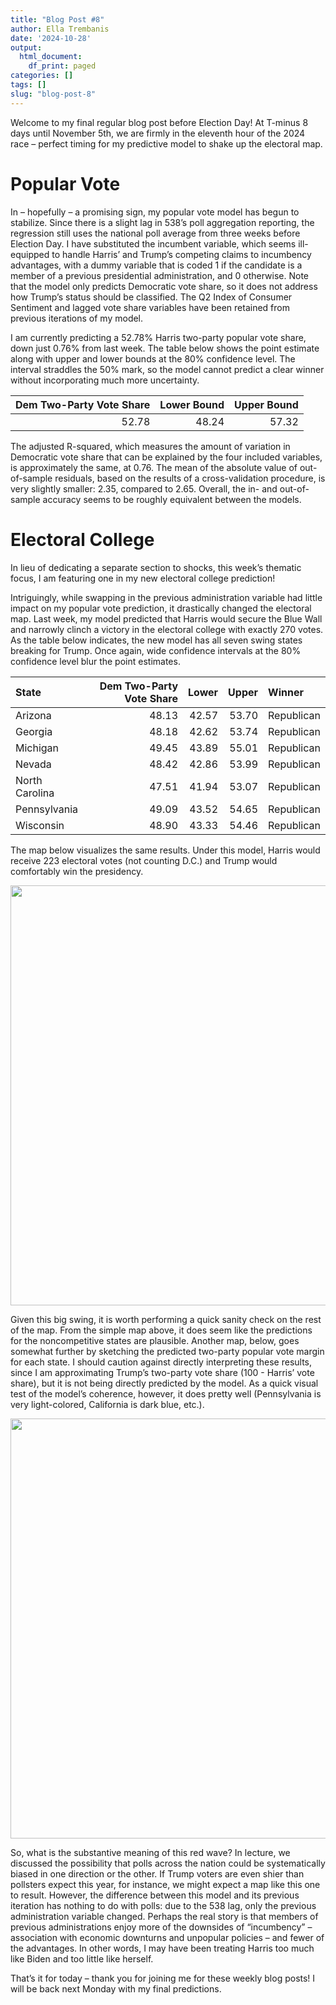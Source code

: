 ```yaml
---
title: "Blog Post #8"
author: Ella Trembanis
date: '2024-10-28'
output:
  html_document:
    df_print: paged
categories: []
tags: []
slug: "blog-post-8"
---
```


Welcome to my final regular blog post before Election Day! At T-minus 8 days until November 5th, we are firmly in the eleventh hour of the 2024 race – perfect timing for my predictive model to shake up the electoral map.

# Popular Vote

In – hopefully – a promising sign, my popular vote model has begun to stabilize. Since there is a slight lag in 538’s poll aggregation reporting, the regression still uses the national poll average from three weeks before Election Day. I have substituted the incumbent variable, which seems ill-equipped to handle Harris’ and Trump’s competing claims to incumbency advantages, with a dummy variable that is coded 1 if the candidate is a member of a previous presidential administration, and 0 otherwise. Note that the model only predicts Democratic vote share, so it does not address how Trump’s status should be classified. The Q2 Index of Consumer Sentiment and lagged vote share variables have been retained from previous iterations of my model.

I am currently predicting a 52.78% Harris two-party popular vote share, down just 0.76% from last week. The table below shows the point estimate along with upper and lower bounds at the 80% confidence level. The interval straddles the 50% mark, so the model cannot predict a clear winner without incorporating much more uncertainty.
















| Dem Two-Party Vote Share| Lower Bound| Upper Bound|
|------------------------:|-----------:|-----------:|
|                    52.78|       48.24|       57.32|

The adjusted R-squared, which measures the amount of variation in Democratic vote share that can be explained by the four included variables, is approximately the same, at 0.76. The mean of the absolute value of out-of-sample residuals, based on the results of a cross-validation procedure, is very slightly smaller: 2.35, compared to 2.65. Overall, the in- and out-of-sample accuracy seems to be roughly equivalent between the models.

# Electoral College

In lieu of dedicating a separate section to shocks, this week’s thematic focus, I am featuring one in my new electoral college prediction!

Intriguingly, while swapping in the previous administration variable had little impact on my popular vote prediction, it drastically changed the electoral map. Last week, my model predicted that Harris would secure the Blue Wall and narrowly clinch a victory in the electoral college with exactly 270 votes. As the table below indicates, the new model has all seven swing states breaking for Trump. Once again, wide confidence intervals at the 80% confidence level blur the point estimates.







|State          | Dem Two-Party Vote Share| Lower| Upper|Winner     |
|:--------------|------------------------:|-----:|-----:|:----------|
|Arizona        |                    48.13| 42.57| 53.70|Republican |
|Georgia        |                    48.18| 42.62| 53.74|Republican |
|Michigan       |                    49.45| 43.89| 55.01|Republican |
|Nevada         |                    48.42| 42.86| 53.99|Republican |
|North Carolina |                    47.51| 41.94| 53.07|Republican |
|Pennsylvania   |                    49.09| 43.52| 54.65|Republican |
|Wisconsin      |                    48.90| 43.33| 54.46|Republican |

The map below visualizes the same results. Under this model, Harris would receive 223 electoral votes (not counting D.C.) and Trump would comfortably win the presidency.

<img src="{{< blogdown/postref >}}index_files/figure-html/fig 1 print-1.png" width="672" />

Given this big swing, it is worth performing a quick sanity check on the rest of the map. From the simple map above, it does seem like the predictions for the noncompetitive states are plausible. Another map, below, goes somewhat further by sketching the predicted two-party popular vote margin for each state. I should caution against directly interpreting these results, since I am approximating Trump’s two-party vote share (100 - Harris’ vote share), but it is not being directly predicted by the model. As a quick visual test of the model’s coherence, however, it does pretty well (Pennsylvania is very light-colored, California is dark blue, etc.).



<img src="{{< blogdown/postref >}}index_files/figure-html/fig 2 print-1.png" width="672" />

So, what is the substantive meaning of this red wave? In lecture, we discussed the possibility that polls across the nation could be systematically biased in one direction or the other. If Trump voters are even shier than pollsters expect this year, for instance, we might expect a map like this one to result. However, the difference between this model and its previous iteration has nothing to do with polls: due to the 538 lag, only the previous administration variable changed. Perhaps the real story is that members of previous administrations enjoy more of the downsides of “incumbency” – association with economic downturns and unpopular policies – and fewer of the advantages. In other words, I may have been treating Harris too much like Biden and too little like herself.

That’s it for today – thank you for joining me for these weekly blog posts! I will be back next Monday with my final predictions.

